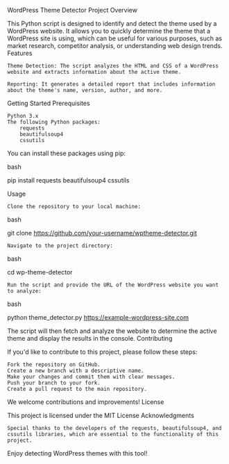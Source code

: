 WordPress Theme Detector
Project Overview

This Python script is designed to identify and detect the theme used by a WordPress website. It allows you to quickly determine the theme that a WordPress site is using, which can be useful for various purposes, such as market research, competitor analysis, or understanding web design trends.
Features

    Theme Detection: The script analyzes the HTML and CSS of a WordPress website and extracts information about the active theme.

    Reporting: It generates a detailed report that includes information about the theme's name, version, author, and more.

Getting Started
Prerequisites

    Python 3.x
    The following Python packages:
        requests
        beautifulsoup4
        cssutils

You can install these packages using pip:

bash

pip install requests beautifulsoup4 cssutils

Usage

    Clone the repository to your local machine:

bash

git clone https://github.com/your-username/wptheme-detector.git

    Navigate to the project directory:

bash

cd wp-theme-detector

    Run the script and provide the URL of the WordPress website you want to analyze:

bash

python theme_detector.py https://example-wordpress-site.com

The script will then fetch and analyze the website to determine the active theme and display the results in the console.
Contributing

If you'd like to contribute to this project, please follow these steps:

    Fork the repository on GitHub.
    Create a new branch with a descriptive name.
    Make your changes and commit them with clear messages.
    Push your branch to your fork.
    Create a pull request to the main repository.

We welcome contributions and improvements!
License

This project is licensed under the MIT License 
Acknowledgments

    Special thanks to the developers of the requests, beautifulsoup4, and cssutils libraries, which are essential to the functionality of this project.

Enjoy detecting WordPress themes with this tool!
